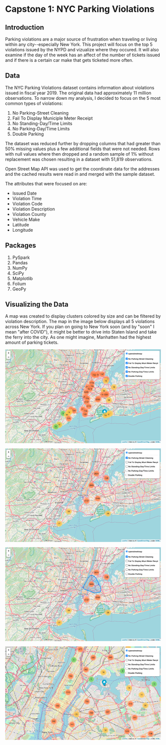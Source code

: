 # Capstone 1: NYC Parking Violations

## Introduction
Parking violations are a major source of frustration when traveling or living within any city--especially New York. This project will focus on the top 5 violations issued by the NYPD and vizualize where they occured. It will also examine if the day of the week has an affect of the number of tickets issued and if there is a certain car make that gets ticketed more often.


## Data
The NYC Parking Violations dataset contains information about violations issued in fiscal year 2019. The original data had approximately 11 million observations. To narrow down my analysis, I decided to focus on the 5 most common types of violations:

1. No Parking-Street Cleaning
2. Fail To Display Municiple Meter Receipt
3. No Standing-Day/Time Limits
4. No Parking-Day/Time Limits
5. Double Parking

The dataset was reduced further by dropping columns that had greater than 50% missing values plus a few additional fields that were not needed. Rows with null values where then dropped and a random sample of 1% without replacement was chosen resulting in a dataset with 51,819 observations.

Open Street Map API was used to get the coordinate data for the addresses and the cached results were read in and merged with the sample dataset.

The attributes that were focused on are:

* Issued Date
* Violation Time
* Violation Code
* Violation Description
* Violation County
* Vehicle Make
* Latitude
* Longitude


## Packages
1. PySpark
2. Pandas
3. NumPy
4. SciPy
5. Matplotlib
6. Folium
7. GeoPy

## Visualizing the Data
A map was created to display clusters colored by size and can be filtered by violation description. The map in the image below displays all 5 violations across New York. If you plan on going to New York soon (and by "soon" I mean "after COVID"), it might be better to drive into Staten Island and take the ferry into the city. As one might imagine, Manhatten had the highest amount of parking tickets.

![Map with all layers](images/map_all_layers.png)

![Map - street clean layer](images/street_clean_map.png)

![Map - street clean hover](images/sc_map_hover.png)

![Map - street clean drill down](images/sc_map_drill_down.png)



